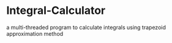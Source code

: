 # Integral-Calculator
a multi-threaded program to calculate integrals using trapezoid approximation method

